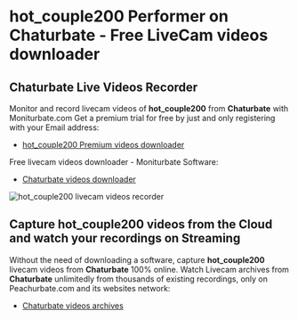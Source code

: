 # hot_couple200 Performer on Chaturbate - Free LiveCam videos downloader

## Chaturbate Live Videos Recorder

Monitor and record livecam videos of **hot_couple200** from **Chaturbate** with Moniturbate.com
Get a premium trial for free by just and only registering with your Email address:
* [hot_couple200 Premium videos downloader](https://moniturbate.com/request-demo-licence-key.html)

Free livecam videos downloader - Moniturbate Software:
* [Chaturbate videos downloader](https://moniturbate.com/moniturbate-download-software.html)

![hot_couple200 livecam videos recorder](https://peachurnet.com/templates/moniturbate-software.png)


## Capture hot_couple200 videos from the Cloud and watch your recordings on Streaming

Without the need of downloading a software, capture **hot_couple200** livecam videos from **Chaturbate** 100% online.
Watch Livecam archives from **Chaturbate** unlimitedly from thousands of existing recordings, only on Peachurbate.com and its websites network:
* [Chaturbate videos archives](https://peachurnet.com/)